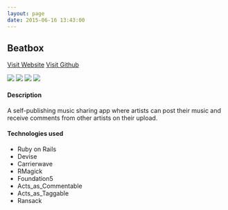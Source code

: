```yaml
---
layout: page
date: 2015-06-16 13:43:00
---
```


## Beatbox

[Visit Website](http://beatbox.herokuapp.com)
[Visit Github]("")

<div class="projects">
  <img src="/img/beatbox4.png">
  <img src="/img/beatbox1.png">
  <img src="/img/beatbox2.png">
  <img src="/img/beatbox3.png">
</div>

#### Description

A self-publishing music sharing app where artists can post their music and receive comments from other artists on their upload.

#### Technologies used

* Ruby on Rails
* Devise
* Carrierwave
* RMagick
* Foundation5 
* Acts_as_Commentable
* Acts_as_Taggable
* Ransack